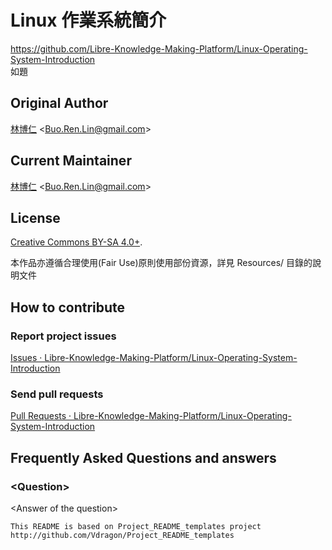 # Linux 作業系統簡介
<https://github.com/Libre-Knowledge-Making-Platform/Linux-Operating-System-Introduction>  
如題

## Original Author
[林博仁](https://github.com/Lin-Buo-Ren
) &lt;<Buo.Ren.Lin@gmail.com>&gt;

## Current Maintainer
[林博仁](https://github.com/Lin-Buo-Ren
) &lt;<Buo.Ren.Lin@gmail.com>&gt;

## License
[Creative Commons BY-SA 4.0+](http://creativecommons.org/licenses/by-sa/4.0/).

本作品亦遵循合理使用(Fair Use)原則使用部份資源，詳見 Resources/ 目錄的說明文件

## How to contribute
### Report project issues
[Issues · Libre-Knowledge-Making-Platform/Linux-Operating-System-Introduction](https://github.com/Libre-Knowledge-Making-Platform/Linux-Operating-System-Introduction/issues)

### Send pull requests
[Pull Requests · Libre-Knowledge-Making-Platform/Linux-Operating-System-Introduction](https://github.com/Libre-Knowledge-Making-Platform/Linux-Operating-System-Introduction/pulls)

## Frequently Asked Questions and answers
### &lt;Question&gt;
&lt;Answer of the question&gt;

```
This README is based on Project_README_templates project
http://github.com/Vdragon/Project_README_templates
```
